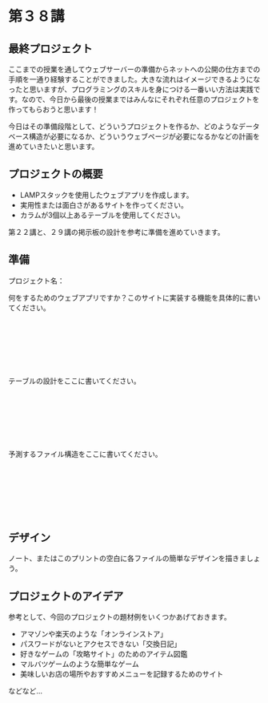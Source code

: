 # 第３８講

## 最終プロジェクト

ここまでの授業を通してウェブサーバーの準備からネットへの公開の仕方までの手順を一通り経験することができました。大きな流れはイメージできるようになったと思いますが、プログラミングのスキルを身につける一番いい方法は実践です。なので、今日から最後の授業まではみんなにそれぞれ任意のプロジェクトを作ってもらおうと思います！

今日はその準備段階として、どういうプロジェクトを作るか、どのようなデータベース構造が必要になるか、どういうウェブページが必要になるかなどの計画を進めていきたいと思います。

## プロジェクトの概要

- LAMPスタックを使用したウェブアプリを作成します。
- 実用性または面白さがあるサイトを作ってください。
- カラムが3個以上あるテーブルを使用してください。

第２２講と、２９講の掲示板の設計を参考に準備を進めていきます。

## 準備

プロジェクト名：

何をするためのウェブアプリですか？このサイトに実装する機能を具体的に書いてください。

```








```

テーブルの設計をここに書いてください。

```








```

予測するファイル構造をここに書いてください。

```








```

## デザイン

ノート、またはこのプリントの空白に各ファイルの簡単なデザインを描きましょう。

## プロジェクトのアイデア

参考として、今回のプロジェクトの題材例をいくつかあげておきます。

- アマゾンや楽天のような「オンラインストア」
- パスワードがないとアクセスできない「交換日記」
- 好きなゲームの「攻略サイト」のためのアイテム図鑑
- マルバツゲームのような簡単なゲーム
- 美味しいお店の場所やおすすめメニューを記録するためのサイト

などなど…




